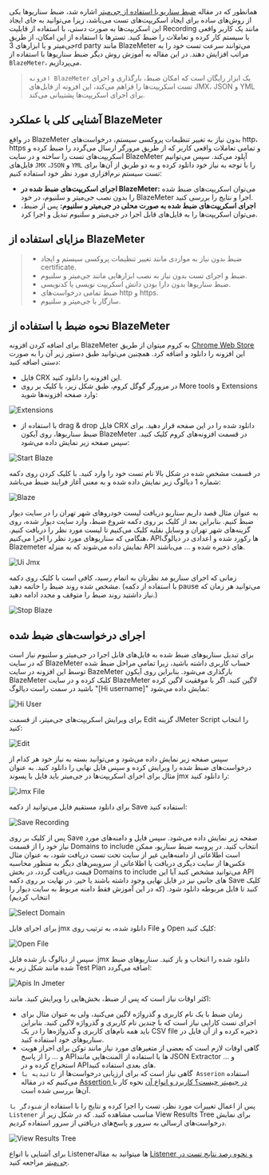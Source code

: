 همانطور که در مقاله [ضبط سناریو با استفاده از جی‌میتر]($POSTS_URL/jmeter-recording-test-scenario) اشاره شد، ضبط سناریوها یکی از روش‌های ساده برای ایجاد اسکریپت‌های تست می‌باشد، زیرا می‌توانید به جای ایجاد این اسکریپت‌ها به صورت دستی، با استفاده از قابلیت Recording مانند یک کاربر واقعی با سیستم کار کرده و تعاملات را ضبط کنید. تسترها با استفاده از این امکان، از طریق جی‌میتر و یا ابزارهای 3rd party مانند BlazeMeter می‌توانند سرعت تست خود را به مراتب افزایش دهند. در این مقاله به آموزش روش دیگر ضبط سناریو‌ها با استفاده از `BlazeMeter`، می‌پردازیم. 

> `افزونه BlazeMeter` یک ابزار رایگان است که امکان ضبط، بارگذاری و اجرای تست اسکریپت‌ها را فراهم می‌کند، این افزونه از فایل‌های JMX، JSON و YML برای اجرای اسکریپت‌ها پشتیبانی می‌کند.

## آشنایی کلی با عملکرد BlazeMeter
در واقع BlazeMeter بدون نیاز به تغییر تنظیمات پروکسی سیستم، درخواست‌های http، https و تمامی تعاملات واقعی کاربر که از طریق مرورگر ارسال می‌گردد را ضبط کرده و اسکریپت‌های تست را ساخته و در سایت BlazeMeter آپلود می‌کند. سپس می‌توانیم فایل‌های `JMX` ،`JSON` و `YML` را با توجه به نیاز خود دانلود کرده و به دو طریق از آن‌ها برای تست سیستم نرم‌افزاری مورد نظر خود استفاده کنیم:
* **اجرای اسکریپت‌های ضبط شده در BlazeMeter:** می‌توان اسکریپت‌های ضبط شده را بدون نصب جی‌میتر و سلنیوم، در خود BlazeMeter اجرا و نتایج را بررسی کنید.
* **اجرای اسکریپت‌های ضبط شده به صورت محلی در جی‌میتر و سلنیوم:** پس از ضبط، می‌توان اسکریپت‌ها را به فایل‌های قابل اجرا در جی‌میتر و سلنیوم تبدیل و اجرا کرد.

## مزایای استفاده از BlazeMeter
> * ضبط بدون نیاز به مواردی مانند تغییر تنظیمات پروکسی سیستم و ایجاد certificate.
> * ضبط و اجرای تست بدون نیاز به نصب ابزارهایی مانند جی‌میتر و سلنیوم.
> * ضبط سناریوها بدون دارا بودن دانش اسکریپت نویسی یا کدنویسی.
> * ضبط تمامی درخواست‌های http و https.
> * سازگار با جی‌میتر و سلنیوم.

## نحوه ضبط با استفاده از BlazeMeter
برای اضافه کردن افزونه BlazeMeter به کروم میتوان از طریق [Chrome Web Store](https://chrome.google.com/webstore/detail/blazemeter-the-continuous/mbopgmdnpcbohhpnfglgohlbhfongabi) این افزونه را دانلود و اضافه کرد. همچنین می‌توانید طبق دستور زیر آن را به صورت دستی اضافه کنید:
* فایل CRX این افزونه را دانلود کنید.
* در مرورگر گوگل کروم، طبق شکل زیر، با کلیک بر روی More tools و Extensions وارد صفحه افزونه‌ها شوید:

 ![Extensions](./resources/extensions.png?raw=true "Extensions")
 
* با استفاده از drag & drop فایل CRX دانلود شده را در این صفحه قرار دهید. 
برای ضبط سناریوها، روی آیکون BlazeMeter در قسمت افزونه‌های کروم کلیک کنید. سپس صفحه زیر نمایش داده می‌شود:

![Start Blaze](./resources/start-blaze.png?raw=true "Start Blaze")

در قسمت مشخص شده در شکل بالا نام تست خود را وارد کنید.
با کلیک کردن روی دکمه شماره 1 دیالوگ زیر نمایش داده شده و به معنی آغاز فرایند ضبط می‌باشد:

![Blaze](./resources/blaze.png?raw=true "Blaze")

به عنوان مثال قصد داریم سناریو دریافت لیست خودروهای شهر تهران را در سایت دیوار ضبط کنیم. بنابراین بعد از کلیک بر روی دکمه شروع ضبط، وارد سایت دیوار شده، روی گزینه‌های شهر تهران و وسایل نقلیه کلیک می‌کنیم تا لیست مورد نظر را دریافت کنیم. هنگامی که سناریوهای مورد نظر را اجرا می‌کنیم، API‌ها رکورد شده و اعدادی در دیالوگ Blazemeter نمایش داده می‌شوند که به منزله API های ذخیره شده و … می‌باشند. 

![Ui Jmx](./resources/ui-jmx.png?raw=true "Ui Jmx")

زمانی که اجرای سناریو مد نظرتان به اتمام رسید، کافی است با کلیک روی دکمه مشخص شده روند ضبط را خاتمه دهید. (با استفاده از دکمه pause می‌توانید هر زمان که نیاز داشتید روند ضبط را متوقف و مجدد ادامه دهید.)

![Stop Blaze](./resources/stop-blaze.png?raw=true "Stop Blaze")

## اجرای درخواست‌های ضبط شده
برای تبدیل سناریوهای ضبط شده به فایل‌های قابل اجرا در جی‌میتر و سلنیوم نیاز است که در سایت BlazeMeter حساب کاربری داشته باشید، زیرا تمامی مراحل ضبط شده توسط این افزونه در سایت BazeMeter بارگذاری می‌شود. بنابراین روی آیکون BlazeMeter کلیک کرده و در سایت BlazeMeter لاگین کنید. اگر با موفقیت لاگین کرده باشید در سمت راست دیالوگ "[Hi username]" نمایش داده می‌شود:

![Hi User](./resources/hi-user.png?raw=true "Hi User")

 برای ویرایش اسکریپت‌های جی‌میتر، از قسمت Edit گزینه JMeter Script را انتخاب کنید:
 
 
![Edit](./resources/edit.png?raw=true "Edit")

سپس صفحه زیر نمایش داده می‌شود و می‌توانید بسته به نیاز خود هر کدام از درخواست‌های ضبط شده را ویرایش کرده و سپس فایل نهایی را دانلود کنید. به عنوان مثال برای اجرای اسکریپت‌ها در جی‌میتر باید فایل با پسوند jmx را دانلود کنید:


![Jmx File](./resources/jmx-file.png?raw=true "Jmx File")

برای دانلود مستقیم فایل می‌توانید از دکمه Save استفاده کنید:

![Save Recording](./resources/save_recording.png?raw=true "Save Recording")

پس از کلیک بر روی Save صفحه زیر نمایش داده می‌شود. سپس فایل و دامنه‌های مورد نیاز خود را از قسمت Domains to include انتخاب کنید. در پروسه ضبط سناریو، ممکن است اطلاعاتی از دامنه‌هایی غیر از سایت تحت تست دریافت شود، به عنوان مثال عکس‌ها از سایت دیگری دریافت یا اطلاعاتی از سرویس‌های دیگر به منظور محاسبه قیمت دریافت گردد، در بخش Domains to include می‌توانید مشخص کنید آیا این API های جانبی نیز در فایل نهایی وجود داشته باشند یا خیر. در نهایت بر روی دکمه Save کلیک کنید تا فایل مربوطه دانلود شود. (که در این آموزش فقط دامنه مربوط به سایت دیوار را انتخاب کردیم)

![Select Domain](./resources/select-domain.png?raw=true "Select Domain")

برای اجرای فایل jmx دانلود شده، به ترتیب روی File و Open کلیک کنید:

![Open File](./resources/open-file.png?raw=true "Open File")

سپس از دیالوگ باز شده فایل .jmx دانلود شده را انتخاب و باز کنید. سناریوهای ضبط شده مانند شکل زیر به Test Plan اضافه می‌گردد:

![Apis In Jmeter](./resources/apis-in-jmeter.png?raw=true "Apis In Jmeter")

اکثر اوقات نیاز است که پس از ضبط، بخش‌هایی را ویرایش کنید. مانند:
* زمان ضبط با یک نام کاربری و گذرواژه لاگین می‌کنید، ولی به عنوان مثال برای اجرای تست کارایی نیاز است که با چندین نام کاربری و گذرواژه لاگین کنید. بنابراین باید همه نام‌های کاربری و گذرواژه‌ها را در یک CSV file ذخیره کرده و از آن فایل در سناریوهای خود استفاده کنید.
* گاهی اوقات لازم است که بعضی از متغیرهای مورد نیاز مانند توکن برای احراز هویت و ... را از پاسخ API‌ها با استفاده از المنت‌هایی مانند JSON Extractor و … استخراج کرده و در API‌های بعدی استفاده کنید.
* گاهی نیاز است که برای ارزیابی درخواست‌ها از `تائیدیه یا Asserion` استفاده می‌کنیم که در مقاله [Assertion در جیمیتر چیست؟ کاربرد و انواع آن](https://docs.google.com/document/d/1F-lnAk39PhjXq0BPixJWqBttR6cru4zG-o73oXKbLws/edit) نحوه کار با آن‌ها بررسی شده است.
 
پس از اعمال تغییرات مورد نظر، تست را اجرا کرده و نتایج را با استفاده از `شنودگر یا Listener‌` مناسب مشاهده کنید. که در شکل زیر از View Results Tree برای نمایش درخواست‌های ارسالی به سرور و پاسخ‌های دریافتی از سرور استفاده کردیم.

![View Results Tree](./resources/view-results-tree.png?raw=true "View Results Tree")

برای آشنایی با انواع Listener‌ها میتوانید به مقاله [Listener و نحوه رصد نتایج تست در جی‌میتر]($POSTS_URL/jmeter-listeners) مراجعه کنید.
